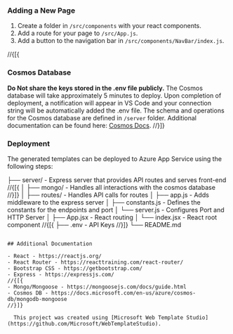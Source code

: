﻿### Adding a New Page

1. Create a folder in `/src/components` with your react components.
2. Add a route for your page to `/src/App.js`.
3. Add a button to the navigation bar in `/src/components/NavBar/index.js`.

//{[{

### Cosmos Database

**Do Not share the keys stored in the .env file publicly.**
The Cosmos database will take approximately 5 minutes to deploy. Upon completion of deployment,
a notification will appear in VS Code and your connection string will be automatically added
the .env file. The schema and operations for the Cosmos database are defined in `/server` folder.
Additional documentation can be found here: [Cosmos Docs](https://github.com/Microsoft/WebTemplateStudio/blob/dev/docs/services/azure-cosmos.md).
//}]}

### Deployment

The generated templates can be deployed to Azure App Service using the following steps:

├── server/ - Express server that provides API routes and serves front-end
//{[{
│ ├── mongo/ - Handles all interactions with the cosmos database
//}]}
│ ├── routes/ - Handles API calls for routes
│ ├── app.js - Adds middleware to the express server
│ ├── constants.js - Defines the constants for the endpoints and port
│ └── server.js - Configures Port and HTTP Server
│ ├── App.jsx - React routing
│ └── index.jsx - React root component
//{[{
├── .env - API Keys
//}]}
└── README.md

```

## Additional Documentation

- React - https://reactjs.org/
- React Router - https://reacttraining.com/react-router/
- Bootstrap CSS - https://getbootstrap.com/
- Express - https://expressjs.com/
//{[{
- Mongo/Mongoose - https://mongoosejs.com/docs/guide.html
- Cosmos DB - https://docs.microsoft.com/en-us/azure/cosmos-db/mongodb-mongoose
//}]}

  This project was created using [Microsoft Web Template Studio](https://github.com/Microsoft/WebTemplateStudio).